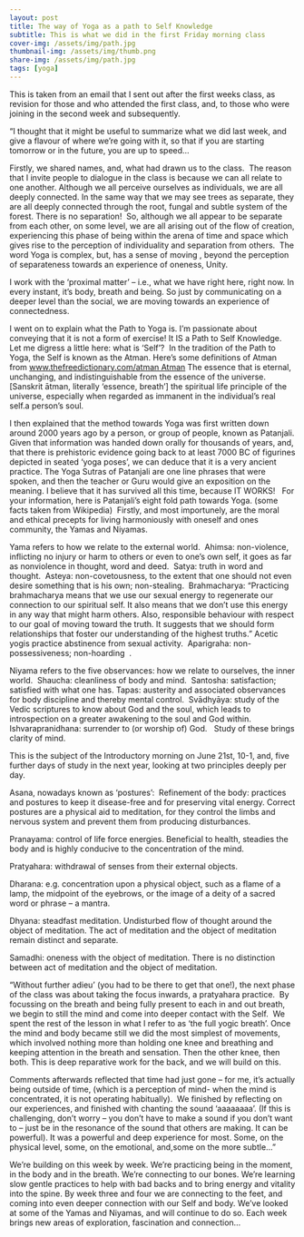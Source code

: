 ```yaml
---
layout: post
title: The way of Yoga as a path to Self Knowledge
subtitle: This is what we did in the first Friday morning class
cover-img: /assets/img/path.jpg
thumbnail-img: /assets/img/thumb.png
share-img: /assets/img/path.jpg
tags: [yoga]
---
```


This is taken from an email that I sent out after the first weeks class,  as revision for those and who attended the first class, and, to those who were joining in the second week and subsequently.

“I thought that it might be useful to summarize what we did last week, and give a flavour of where we’re going with it, so that if you are starting tomorrow or in the future, you are up to speed…

Firstly, we shared names, and, what had drawn us to the class.  The reason that I invite people to dialogue in the class is because we can all relate to one another. Although we all perceive ourselves as individuals, we are all deeply connected. In the same way that we may see trees as separate, they are all deeply connected through the root, fungal and subtle system of the forest. There is no separation!  So, although we all appear to be separate from each other, on some level, we are all arising out of the flow of creation, experiencing this phase of being within the arena of time and space which gives rise to the perception of individuality and separation from others.  The word Yoga is complex, but, has a sense of moving , beyond the perception of separateness towards an experience of oneness, Unity.

I work with the ‘proximal matter’ – i.e., what we have right here, right now. In every instant, it’s body, breath and being. So just by communicating on a deeper level than the social, we are moving towards an experience of connectedness.

I went on to explain what the Path to Yoga is. I’m passionate about conveying that it is not a form of exercise! It IS a Path to Self Knowledge.  Let me digress a little here: what is ‘Self’?  In the tradition of the Path to Yoga, the Self is known as the Atman. Here’s some definitions of Atman from www.thefreedictionary.com/atman Atman The essence that is eternal, unchanging, and indistinguishable from the essence of the universe. [Sanskrit ātman, literally ‘essence, breath’] the spiritual life principle of the universe, especially when regarded as immanent in the individual’s real self.a person’s soul.

I then explained that the method towards Yoga was first written down around 2000 years ago by a person, or group of people, known as Patanjali. Given that information was handed down orally for thousands of years, and, that there is prehistoric evidence going back to at least 7000 BC of figurines depicted in seated ‘yoga poses’, we can deduce that it is a very ancient practice. The Yoga Sutras of Patanjali are one line phrases that were spoken, and then the teacher or Guru would give an exposition on the meaning. I believe that it has survived all this time, because IT WORKS!   For your information, here is Patanjali’s eight fold path towards Yoga. (some facts taken from Wikipedia)  Firstly, and most importunely, are the moral and ethical precepts for living harmoniously with oneself and ones community, the Yamas and Niyamas.

Yama refers to how we relate to the external world.  Ahimsa: non-violence, inflicting no injury or harm to others or even to one’s own self, it goes as far as nonviolence in thought, word and deed.  Satya: truth in word and thought.  Asteya: non-covetousness, to the extent that one should not even desire something that is his own; non-stealing.  Brahmacharya: “Practicing brahmacharya means that we use our sexual energy to regenerate our connection to our spiritual self. It also means that we don’t use this energy in any way that might harm others. Also, responsible behaviour with respect to our goal of moving toward the truth. It suggests that we should form relationships that foster our understanding of the highest truths.” Acetic yogis practice abstinence from sexual activity.  Aparigraha: non-possessiveness; non-hoarding  .

Niyama refers to the five observances: how we relate to ourselves, the inner world.  Shaucha: cleanliness of body and mind.  Santosha: satisfaction; satisfied with what one has. Tapas: austerity and associated observances for body discipline and thereby mental control.  Svādhyāya: study of the Vedic scriptures to know about God and the soul, which leads to introspection on a greater awakening to the soul and God within. Ishvarapranidhana: surrender to (or worship of) God.   Study of these brings clarity of mind.

This is the subject of the Introductory morning on June 21st, 10-1, and, five further days of study in the next year, looking at two principles deeply per day.

Asana, nowadays known as ‘postures’:  Refinement of the body: practices and postures to keep it disease-free and for preserving vital energy. Correct postures are a physical aid to meditation, for they control the limbs and nervous system and prevent them from producing disturbances.

Pranayama: control of life force energies. Beneficial to health, steadies the body and is highly conducive to the concentration of the mind.

Pratyahara: withdrawal of senses from their external objects.

Dharana: e.g. concentration  upon a physical object, such as a flame of a lamp, the midpoint of the eyebrows, or the image of a deity of a sacred word or phrase – a mantra.

Dhyana: steadfast meditation. Undisturbed flow of thought around the object of meditation. The act of meditation and the object of meditation remain distinct and separate.

Samadhi: oneness with the object of meditation. There is no distinction between act of meditation and the object of meditation.

“Without further adieu’ (you had to be there to get that one!), the next phase of the class was about taking the focus inwards, a pratyahara practice.  By focussing on the breath and being fully present to each in and out breath, we begin to still the mind and come into deeper contact with the Self.  We spent the rest of the lesson in what I refer to as ‘the full yogic breath’. Once the mind and body became still we did the most simplest of movements, which involved nothing more than holding one knee and breathing and keeping attention in the breath and sensation. Then the other knee, then both. This is deep reparative work for the back, and we will build on this.

Comments afterwards reflected that time had just gone – for me, it’s actually being outside of time, (which is a perception of mind- when the mind is concentrated, it is not operating habitually).  We finished by reflecting on our experiences, and finished with chanting the sound ‘aaaaaaaa’. (If this is challenging, don’t worry – you don’t have to make a sound if you don’t want to – just be in the resonance of the sound that others are making. It can be powerful). It was a powerful and deep experience for most. Some, on the physical level, some, on the emotional, and,some on the more subtle…”

We’re building on this week by week.
We’re practicing being in the moment, in the body and in the breath. We’re connecting to our bones. We’re learning slow gentle practices to help with bad backs and to bring energy and vitality into the spine.
By week three and four we are connecting to the feet, and coming into even deeper connection with our Self and body.
We’ve looked at some of the Yamas and Niyamas, and will continue to do so.
Each week brings new areas of exploration, fascination and connection…